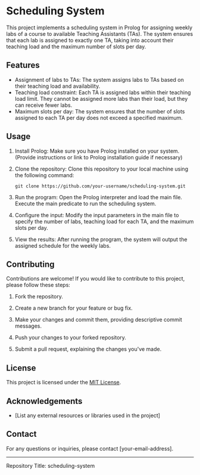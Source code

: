 # Scheduling System

This project implements a scheduling system in Prolog for assigning weekly labs of a course to available Teaching Assistants (TAs). The system ensures that each lab is assigned to exactly one TA, taking into account their teaching load and the maximum number of slots per day.

## Features

- Assignment of labs to TAs: The system assigns labs to TAs based on their teaching load and availability.
- Teaching load constraint: Each TA is assigned labs within their teaching load limit. They cannot be assigned more labs than their load, but they can receive fewer labs.
- Maximum slots per day: The system ensures that the number of slots assigned to each TA per day does not exceed a specified maximum.

## Usage

1. Install Prolog: Make sure you have Prolog installed on your system. (Provide instructions or link to Prolog installation guide if necessary)

2. Clone the repository: Clone this repository to your local machine using the following command:

   ```
   git clone https://github.com/your-username/scheduling-system.git
   ```

3. Run the program: Open the Prolog interpreter and load the main file. Execute the main predicate to run the scheduling system.

4. Configure the input: Modify the input parameters in the main file to specify the number of labs, teaching load for each TA, and the maximum slots per day.

5. View the results: After running the program, the system will output the assigned schedule for the weekly labs.

## Contributing

Contributions are welcome! If you would like to contribute to this project, please follow these steps:

1. Fork the repository.

2. Create a new branch for your feature or bug fix.

3. Make your changes and commit them, providing descriptive commit messages.

4. Push your changes to your forked repository.

5. Submit a pull request, explaining the changes you've made.

## License

This project is licensed under the [MIT License](LICENSE).

## Acknowledgements

- [List any external resources or libraries used in the project]

## Contact

For any questions or inquiries, please contact [your-email-address].

---

Repository Title: scheduling-system
